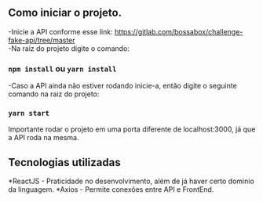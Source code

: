 ## Como iniciar o projeto.

-Inicie a API conforme esse link: https://gitlab.com/bossabox/challenge-fake-api/tree/master <br>
-Na raiz do projeto digite o comando:
### `npm install` ou `yarn install` <br>

-Caso a API ainda não estiver rodando inicie-a, então digite o seguinte comando na raiz do projeto:
### `yarn start`

Importante rodar o projeto em uma porta diferente de localhost:3000, já que a API roda na mesma.

## Tecnologias utilizadas

*ReactJS - Praticidade no desenvolvimento, além de já haver certo dominio da linguagem.
*Axios - Permite conexões entre API e FrontEnd.



